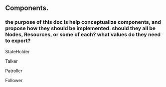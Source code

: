 ## Components. 
### the purpose of this doc is help conceptualize components, and propose how they should be implemented. should they all be Nodes, Resources, or some of each? what values do they need to export?  

StateHolder

Talker

Patroller

Follower


